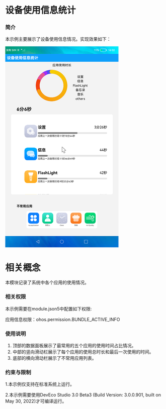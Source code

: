 #  设备使用信息统计

### 简介

本示例主要展示了设备使用信息情况。实现效果如下：

![](screenshots/devices/main.png)

# 相关概念

本模块记录了系统中各个应用的使用情况。

### 相关权限

本示例需要在module.json5中配置如下权限:

应用信息权限：ohos.permission.BUNDLE_ACTIVE_INFO

### 使用说明

1. 顶部的数据面板展示了最常用的五个应用的使用时间占比情况。
2. 中部的竖向滑动栏展示了每个应用的使用总时长和最后一次使用的时间。
3. 底部的横向滑动栏展示了不常用应用列表。

### 约束与限制

1.本示例仅支持在标准系统上运行。

2.本示例需要使用DevEco Studio 3.0 Beta3 (Build Version: 3.0.0.901, built on May 30, 2022)才可编译运行。